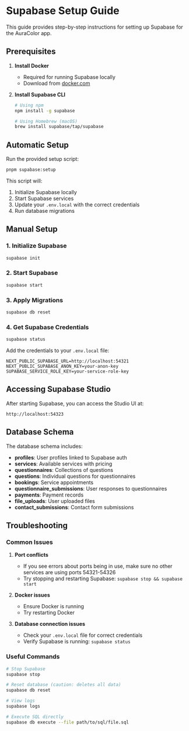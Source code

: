 # Supabase Setup Guide

This guide provides step-by-step instructions for setting up Supabase for the AuraColor app.

## Prerequisites

1. **Install Docker**
   - Required for running Supabase locally
   - Download from [docker.com](https://www.docker.com/products/docker-desktop)

2. **Install Supabase CLI**
   ```bash
   # Using npm
   npm install -g supabase
   
   # Using Homebrew (macOS)
   brew install supabase/tap/supabase
   ```

## Automatic Setup

Run the provided setup script:

```bash
pnpm supabase:setup
```

This script will:
1. Initialize Supabase locally
2. Start Supabase services
3. Update your `.env.local` with the correct credentials
4. Run database migrations

## Manual Setup

### 1. Initialize Supabase

```bash
supabase init
```

### 2. Start Supabase

```bash
supabase start
```

### 3. Apply Migrations

```bash
supabase db reset
```

### 4. Get Supabase Credentials

```bash
supabase status
```

Add the credentials to your `.env.local` file:

```
NEXT_PUBLIC_SUPABASE_URL=http://localhost:54321
NEXT_PUBLIC_SUPABASE_ANON_KEY=your-anon-key
SUPABASE_SERVICE_ROLE_KEY=your-service-role-key
```

## Accessing Supabase Studio

After starting Supabase, you can access the Studio UI at:

```
http://localhost:54323
```

## Database Schema

The database schema includes:

- **profiles**: User profiles linked to Supabase auth
- **services**: Available services with pricing
- **questionnaires**: Collections of questions
- **questions**: Individual questions for questionnaires
- **bookings**: Service appointments
- **questionnaire_submissions**: User responses to questionnaires
- **payments**: Payment records
- **file_uploads**: User uploaded files
- **contact_submissions**: Contact form submissions

## Troubleshooting

### Common Issues

1. **Port conflicts**
   - If you see errors about ports being in use, make sure no other services are using ports 54321-54326
   - Try stopping and restarting Supabase: `supabase stop && supabase start`

2. **Docker issues**
   - Ensure Docker is running
   - Try restarting Docker

3. **Database connection issues**
   - Check your `.env.local` file for correct credentials
   - Verify Supabase is running: `supabase status`

### Useful Commands

```bash
# Stop Supabase
supabase stop

# Reset database (caution: deletes all data)
supabase db reset

# View logs
supabase logs

# Execute SQL directly
supabase db execute --file path/to/sql/file.sql
```